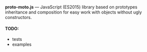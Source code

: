 **proto-moto.js** — JavaScript (ES2015) library based on prototypes inheritance 
and composition for easy work with objects without ugly constructors.

#### TODO:

- tests
- examples